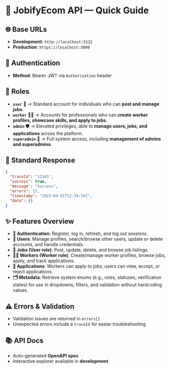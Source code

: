 # 🚀 JobifyEcom API — Quick Guide

## 🌐 Base URLs

* **Development**: `http://localhost:5122`
* **Production**: `https://localhost:5000`

## 🔐 Authentication

* **Method**: Bearer JWT via `Authorization` header

## 👥 Roles

* **`user`** 👤 → Standard account for individuals who can **post and manage jobs**.
* **`worker`** 🧑‍🏭 → Accounts for professionals who can **create worker profiles, showcase skills, and apply to jobs**.
* **`admin`** 🛡️ → Elevated privileges, able to **manage users, jobs, and applications** across the platform.
* **`superadmin`** 👑 → Full system access, including **management of admins and superadmins**.

## 🧾 Standard Response

```json
{
  "traceId": "12345",
  "success": true,
  "message": "Success",
  "errors": [],
  "timestamp": "2023-04-01T12:34:56Z",
  "data": {}
}
```

## ✨ Features Overview

* **🔑 Authentication**: Register, log in, refresh, and log out sessions.
* **👤 Users**: Manage profiles, search/browse other users, update or delete accounts, and handle credentials.
* **💼 Jobs (User role)**: Post, update, delete, and browse job listings.
* **🧑‍🏭 Workers (Worker role)**: Create/manage worker profiles, browse jobs, apply, and track applications.
* **📄 Applications**: Workers can apply to jobs; users can view, accept, or reject applications.
* **🗂️ Metadata**: Retrieve system enums (e.g., roles, statuses, verification states) for use in dropdowns, filters, and validation without hardcoding values.

## ⚠️ Errors & Validation

* Validation issues are returned in `errors[]`
* Unexpected errors include a `traceId` for easier troubleshooting

## 📚 API Docs

* Auto-generated **OpenAPI spec**
* Interactive explorer available in **development**
